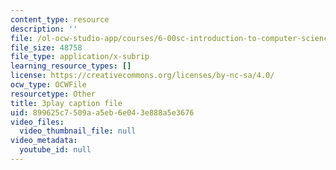 ```yaml
---
content_type: resource
description: ''
file: /ol-ocw-studio-app/courses/6-00sc-introduction-to-computer-science-and-programming-spring-2011/899625c7509aa5eb6e043e888a5e3676_hGQw3KJ7i6Q.srt
file_size: 48758
file_type: application/x-subrip
learning_resource_types: []
license: https://creativecommons.org/licenses/by-nc-sa/4.0/
ocw_type: OCWFile
resourcetype: Other
title: 3play caption file
uid: 899625c7-509a-a5eb-6e04-3e888a5e3676
video_files:
  video_thumbnail_file: null
video_metadata:
  youtube_id: null
---
```

